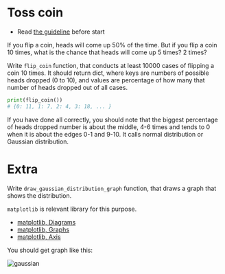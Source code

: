 # Toss coin

- Read [the guideline](https://github.com/mate-academy/py-task-guideline/blob/main/README.md) before start

If you flip a coin, heads will come up 50% of the time.
But if you flip a coin 10 times, what is the chance 
that heads will come up 5 times? 2 times?

Write `flip_coin` function, that conducts at least 10000 cases 
of flipping a coin 10 times. It should return dict, 
where keys are numbers of possible heads dropped (0 to 10),
and values are percentage of how many that number of heads
dropped out of all cases.
```python
print(flip_coin())
# {0: 11, 1: 7, 2: 4, 3: 18, ... }
```
If you have done all correctly, you should note that
the biggest percentage of heads dropped number
is about the middle, 4-6 times and tends to 0 when it is
about the edges 0-1 and 9-10. It calls normal distribution or
Gaussian distribution.

# Extra

Write `draw_gaussian_distribution_graph` function,
that draws a graph that shows the distribution.

`matplotlib` is relevant library for this purpose.

- [matplotlib, Diagrams](https://eax.me/python-matplotlib/)
- [matplotlib, Graphs](https://devpractice.ru/matplotlib-lesson-4-1-viz-linear-chart/#p1)
- [matplotlib, Axis](https://pyprog.pro/mpl/mpl_axis_ticks.html)

You should get graph like this:

![gaussian](https://user-images.githubusercontent.com/80070761/152684914-6db1fcec-5c15-447f-bfce-1188eb0bb76c.png)

